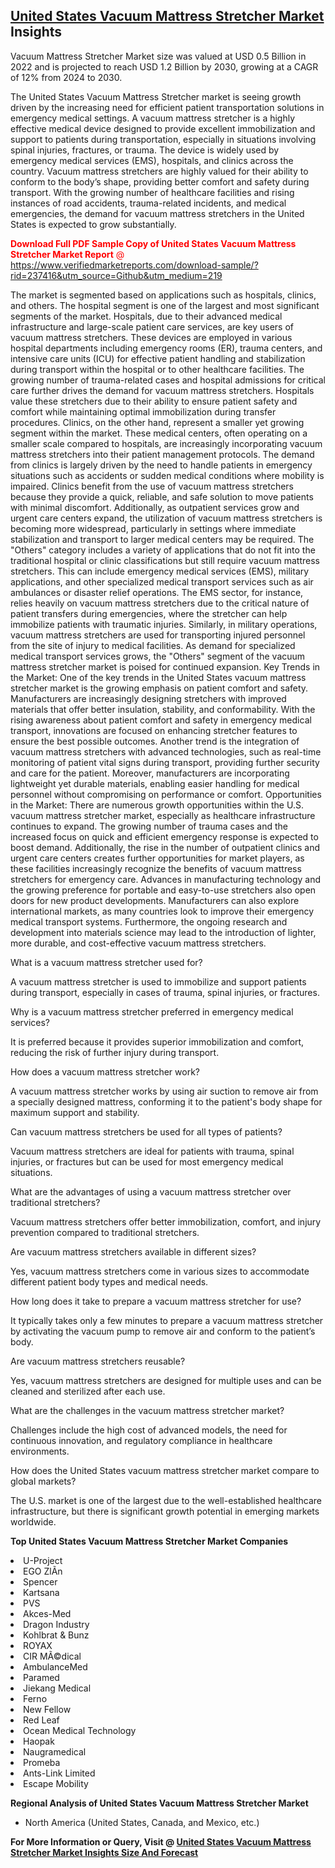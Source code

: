 <h2><a href="https://www.verifiedmarketreports.com/download-sample/?rid=237416&amp;utm_source=Github&amp;utm_medium=219" target="_blank">United States Vacuum Mattress Stretcher Market</a> Insights</h2><p>Vacuum Mattress Stretcher Market size was valued at USD 0.5 Billion in 2022 and is projected to reach USD 1.2 Billion by 2030, growing at a CAGR of 12% from 2024 to 2030.</p><p> <p>The United States Vacuum Mattress Stretcher market is seeing growth driven by the increasing need for efficient patient transportation solutions in emergency medical settings. A vacuum mattress stretcher is a highly effective medical device designed to provide excellent immobilization and support to patients during transportation, especially in situations involving spinal injuries, fractures, or trauma. The device is widely used by emergency medical services (EMS), hospitals, and clinics across the country. Vacuum mattress stretchers are highly valued for their ability to conform to the body’s shape, providing better comfort and safety during transport. With the growing number of healthcare facilities and rising instances of road accidents, trauma-related incidents, and medical emergencies, the demand for vacuum mattress stretchers in the United States is expected to grow substantially. <p><span class=""><span style="color: #ff0000;"><strong>Download Full PDF Sample Copy of United States Vacuum Mattress Stretcher Market Report</strong> @ </span><a href="https://www.verifiedmarketreports.com/download-sample/?rid=237416&amp;utm_source=Github&amp;utm_medium=219" target="_blank">https://www.verifiedmarketreports.com/download-sample/?rid=237416&amp;utm_source=Github&amp;utm_medium=219</a></span></p> The market is segmented based on applications such as hospitals, clinics, and others. The hospital segment is one of the largest and most significant segments of the market. Hospitals, due to their advanced medical infrastructure and large-scale patient care services, are key users of vacuum mattress stretchers. These devices are employed in various hospital departments including emergency rooms (ER), trauma centers, and intensive care units (ICU) for effective patient handling and stabilization during transport within the hospital or to other healthcare facilities. The growing number of trauma-related cases and hospital admissions for critical care further drives the demand for vacuum mattress stretchers. Hospitals value these stretchers due to their ability to ensure patient safety and comfort while maintaining optimal immobilization during transfer procedures. Clinics, on the other hand, represent a smaller yet growing segment within the market. These medical centers, often operating on a smaller scale compared to hospitals, are increasingly incorporating vacuum mattress stretchers into their patient management protocols. The demand from clinics is largely driven by the need to handle patients in emergency situations such as accidents or sudden medical conditions where mobility is impaired. Clinics benefit from the use of vacuum mattress stretchers because they provide a quick, reliable, and safe solution to move patients with minimal discomfort. Additionally, as outpatient services grow and urgent care centers expand, the utilization of vacuum mattress stretchers is becoming more widespread, particularly in settings where immediate stabilization and transport to larger medical centers may be required. The "Others" category includes a variety of applications that do not fit into the traditional hospital or clinic classifications but still require vacuum mattress stretchers. This can include emergency medical services (EMS), military applications, and other specialized medical transport services such as air ambulances or disaster relief operations. The EMS sector, for instance, relies heavily on vacuum mattress stretchers due to the critical nature of patient transfers during emergencies, where the stretcher can help immobilize patients with traumatic injuries. Similarly, in military operations, vacuum mattress stretchers are used for transporting injured personnel from the site of injury to medical facilities. As demand for specialized medical transport services grows, the "Others" segment of the vacuum mattress stretcher market is poised for continued expansion. Key Trends in the Market: One of the key trends in the United States vacuum mattress stretcher market is the growing emphasis on patient comfort and safety. Manufacturers are increasingly designing stretchers with improved materials that offer better insulation, stability, and conformability. With the rising awareness about patient comfort and safety in emergency medical transport, innovations are focused on enhancing stretcher features to ensure the best possible outcomes. Another trend is the integration of vacuum mattress stretchers with advanced technologies, such as real-time monitoring of patient vital signs during transport, providing further security and care for the patient. Moreover, manufacturers are incorporating lightweight yet durable materials, enabling easier handling for medical personnel without compromising on performance or comfort. Opportunities in the Market: There are numerous growth opportunities within the U.S. vacuum mattress stretcher market, especially as healthcare infrastructure continues to expand. The growing number of trauma cases and the increased focus on quick and efficient emergency response is expected to boost demand. Additionally, the rise in the number of outpatient clinics and urgent care centers creates further opportunities for market players, as these facilities increasingly recognize the benefits of vacuum mattress stretchers for emergency care. Advances in manufacturing technology and the growing preference for portable and easy-to-use stretchers also open doors for new product developments. Manufacturers can also explore international markets, as many countries look to improve their emergency medical transport systems. Furthermore, the ongoing research and development into materials science may lead to the introduction of lighter, more durable, and cost-effective vacuum mattress stretchers. <p>What is a vacuum mattress stretcher used for?</p> <p>A vacuum mattress stretcher is used to immobilize and support patients during transport, especially in cases of trauma, spinal injuries, or fractures.</p> <p>Why is a vacuum mattress stretcher preferred in emergency medical services?</p> <p>It is preferred because it provides superior immobilization and comfort, reducing the risk of further injury during transport.</p> <p>How does a vacuum mattress stretcher work?</p> <p>A vacuum mattress stretcher works by using air suction to remove air from a specially designed mattress, conforming it to the patient's body shape for maximum support and stability.</p> <p>Can vacuum mattress stretchers be used for all types of patients?</p> <p>Vacuum mattress stretchers are ideal for patients with trauma, spinal injuries, or fractures but can be used for most emergency medical situations.</p> <p>What are the advantages of using a vacuum mattress stretcher over traditional stretchers?</p> <p>Vacuum mattress stretchers offer better immobilization, comfort, and injury prevention compared to traditional stretchers.</p> <p>Are vacuum mattress stretchers available in different sizes?</p> <p>Yes, vacuum mattress stretchers come in various sizes to accommodate different patient body types and medical needs.</p> <p>How long does it take to prepare a vacuum mattress stretcher for use?</p> <p>It typically takes only a few minutes to prepare a vacuum mattress stretcher by activating the vacuum pump to remove air and conform to the patient’s body.</p> <p>Are vacuum mattress stretchers reusable?</p> <p>Yes, vacuum mattress stretchers are designed for multiple uses and can be cleaned and sterilized after each use.</p> <p>What are the challenges in the vacuum mattress stretcher market?</p> <p>Challenges include the high cost of advanced models, the need for continuous innovation, and regulatory compliance in healthcare environments.</p> <p>How does the United States vacuum mattress stretcher market compare to global markets?</p> <p>The U.S. market is one of the largest due to the well-established healthcare infrastructure, but there is significant growth potential in emerging markets worldwide.</p> </p><p><strong>Top United States Vacuum Mattress Stretcher Market Companies</strong></p><div data-test-id=""><p><li>U-Project</li><li> EGO ZlÃ­n</li><li> Spencer</li><li> Kartsana</li><li> PVS</li><li> Akces-Med</li><li> Dragon Industry</li><li> Kohlbrat & Bunz</li><li> ROYAX</li><li> CIR MÃ©dical</li><li> AmbulanceMed</li><li> Paramed</li><li> Jiekang Medical</li><li> Ferno</li><li> New Fellow</li><li> Red Leaf</li><li> Ocean Medical Technology</li><li> Haopak</li><li> Naugramedical</li><li> Promeba</li><li> Ants-Link Limited</li><li> Escape Mobility</li></p><div><strong>Regional Analysis of&nbsp;United States Vacuum Mattress Stretcher Market</strong></div><ul><li dir="ltr"><p dir="ltr">North America&nbsp;(United States, Canada, and Mexico, etc.)</p></li></ul><p><strong>For More Information or Query, Visit @&nbsp;</strong><strong><a href="https://www.verifiedmarketreports.com/product/vacuum-mattress-stretcher-market/?utm_source=Github&amp;utm_medium=219" target="_blank">United States Vacuum Mattress Stretcher Market Insights Size And Forecast</a></strong></p></div>
